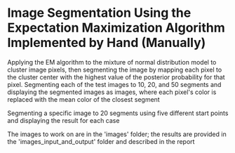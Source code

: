 # Image Segmentation Using the Expectation Maximization Algorithm Implemented by Hand (Manually)

Applying the EM algorithm to the mixture of normal distribution model to cluster image pixels, then segmenting the image by mapping each pixel to the cluster center with the highest value of the posterior probability for that pixel. Segmenting each of the test images to 10, 20, and 50 segments and displaying the segmented images as images, where each pixel's color is replaced with the mean color of the closest segment

Segmenting a specific image to 20 segments using five different start points and displaying the result for each case

The images to work on are in the 'images' folder; the results are provided in the 'images_input_and_output' folder and described in the report
